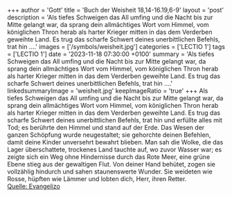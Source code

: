 +++
author = 'Gott'
title = 'Buch der Weisheit 18,14-16.19,6-9'
layout = 'post'
description = 'Als tiefes Schweigen das All umfing und die Nacht bis zur Mitte gelangt war, da sprang dein allmächtiges Wort vom Himmel, vom königlichen Thron herab als harter Krieger mitten in das dem Verderben geweihte Land. Es trug das scharfe Schwert deines unerbittlichen Befehls, trat hin ....'
images = ['/symbols/weisheit.jpg']
categories = ['LECTIO 1']
tags = ['LECTIO 1']
date = '2023-11-18 07:30:00 +0100'
summary = 'Als tiefes Schweigen das All umfing und die Nacht bis zur Mitte gelangt war, da sprang dein allmächtiges Wort vom Himmel, vom königlichen Thron herab als harter Krieger mitten in das dem Verderben geweihte Land. Es trug das scharfe Schwert deines unerbittlichen Befehls, trat hin ....'
linkedsummaryImage = 'weisheit.jpg'
keepImageRatio = 'true'
+++
Als tiefes Schweigen das All umfing und die Nacht bis zur Mitte gelangt war,
da sprang dein allmächtiges Wort vom Himmel, vom königlichen Thron herab als harter Krieger mitten in das dem Verderben geweihte Land.
Es trug das scharfe Schwert deines unerbittlichen Befehls, trat hin und erfüllte alles mit Tod; es berührte den Himmel und stand auf der Erde.<!--more-->
Das Wesen der ganzen Schöpfung wurde neugestaltet; sie gehorchte deinen Befehlen, damit deine Kinder unversehrt bewahrt blieben.
Man sah die Wolke, die das Lager überschattete, trockenes Land tauchte auf, wo zuvor Wasser war; es zeigte sich ein Weg ohne Hindernisse durch das Rote Meer, eine grüne Ebene stieg aus der gewaltigen Flut.
Von deiner Hand behütet, zogen sie vollzählig hindurch und sahen staunenswerte Wunder.
Sie weideten wie Rosse, hüpften wie Lämmer und lobten dich, Herr, ihren Retter.<br> [Quelle: Evangelizo](https://evangeliumtagfuertag.org/DE/gospel)